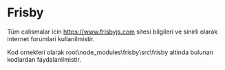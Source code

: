 # Frisby
Tüm calismalar icin https://www.frisbyjs.com sitesi bilgileri ve sinirli olarak internet forumlari kullanilmistir.

Kod ornekleri olarak root\node_modules\frisby\src\frisby altinda bulunan kodlardan faydalanilmistir. 